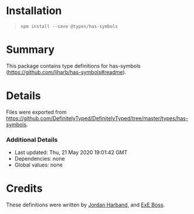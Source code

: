 # Installation
> `npm install --save @types/has-symbols`

# Summary
This package contains type definitions for has-symbols (https://github.com/ljharb/has-symbols#readme).

# Details
Files were exported from https://github.com/DefinitelyTyped/DefinitelyTyped/tree/master/types/has-symbols.

### Additional Details
 * Last updated: Thu, 21 May 2020 19:01:42 GMT
 * Dependencies: none
 * Global values: none

# Credits
These definitions were written by [Jordan Harband](https://github.com/ljharb), and [ExE Boss](https://github.com/ExE-Boss).

